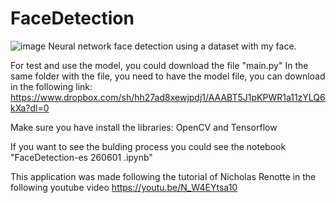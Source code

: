 # FaceDetection
![image](https://github.com/JuanF3/FaceDetection/assets/60745140/b85025df-7838-4bd9-9ef4-0cb44b2c30a7)
Neural network face detection using a dataset with my face.

For test and use the model, you could download the file "main.py"
In the same folder with the file, you need to have the model file, you can download in the following link:
https://www.dropbox.com/sh/hh27ad8xewjpdj1/AAABT5J1pKPWR1a11zYLQ6kXa?dl=0

Make sure you have install the libraries: OpenCV and Tensorflow


If you want to see the bulding process you could see the notebook "FaceDetection-es 260601 .ipynb"

This application was made following the tutorial of Nicholas Renotte in the following youtube video https://youtu.be/N_W4EYtsa10



